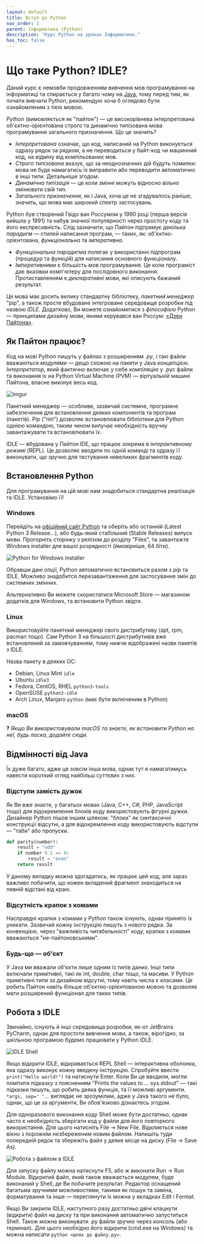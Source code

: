 ```yaml
---
layout: default
title: Вступ до Python
nav_order: 1
parent: Інформатика (Python)
description: "Курс Python на уроках Інформатики."
has_toc: false
---
```


# Що таке Python? IDLE?

Даний курс є немовби продовженням вивчення мов програмування на інформатиці та спирається у багато чому на [Java](../CS/index), тому перед тим, як почати вивчати Python, рекомендую хоча б оглядово бути ознайомленим з тією мовою.

_Python_ (вимовляється як "пайтон") — це високорівнева інтерпретована об'єктно-орієнтована строго та динамічно типізована мова програмування загального призначення. Що це значить?

- _Інтерпретована_ означає, що код, написаний на Python виконується одразу рядок за рядком, а не переводиться у байт-код чи машинний код, на відміну від компільованих мов.
- _Строго типізована_ вказує, що за неоднозначних дій будуть помилки: мова не буде намагатись їх виправити або переводити автоматично в інші типи. Детальніше згодом.
- _Динамічна типізація_ — це коли змінні можуть відносно вільно змінювати свій тип.
- _Загального призначення_, як і Java, хоча це не згадувалось раніше, значить, що мова має широкий спектр застосувань.

Python був створений Гвідо ван Россумом у 1990 році (перша версія вийшла у 1991) та набув значної популярності через простоту коду та його експресивність. Слід зазначити, що Пайтон підтримує декілька _парадигм_ — стилей написання програм, — таких, як: об'єктно-орієнтована, _функціональна_ та _імперативна_.

- _Функціональна парадигма_ полягає у використанні підпрограм (процедур та функцій) для написання основного функціоналу.
- _Імперативними_ є більшість мов програмування. Це коли програміст дає вказівки комп'ютеру для послідовного виконання. Протиставленням є _декларативні_ мови, які описують бажаний результат.

Ця мова має досить велику стандартну бібліотеку, _пакетний менеджер_ "pip", а також просте вбудоване інтегроване середовище розробки під назвою _IDLE_. Додатково, Ви можете ознайомитися з _філософією_ Python — принципами дизайну мови, якими керувався ван Россум: [«Дзен Пайтона»](https://uk.wikipedia.org/wiki/Python#%D0%A4%D1%96%D0%BB%D0%BE%D1%81%D0%BE%D1%84%D1%96%D1%8F).

## Як Пайтон працює?

Код на мові Python пишуть у файлах з розширенням _.py_, і такі файли вважаються _модулями_ — дещо схожою на пакети у Java концепцією. _Інтерпретатор_, який фактично включає у себе компіляцію у .pyc файли та виконання їх на Python Virtual Machine (PVM) — віртуальній машині Пайтона, власне виконує весь код.

![Imgur](https://i.imgur.com/PJME67T.png)

Пакетний менеджер — особливе, зазвичай системне, програмне забезпечення для встановлення деяких компонентів та програм (пакетів). Pip ("піп") дозволяє встановлювати бібліотеки для Python однією командою, таким чином вилучає необхідність вручну завантажувати та встановлювати їх.

IDLE — вбудована у Пайтон IDE, що працює зокрема в _інтерактивному режимі_ (REPL). Це дозволяє вводити по одній команді та одразу її виконувати, що зручно для тестування невеликих фрагментів коду.

## Встановлення Python

Для програмування на цій мові нам знадобиться стандартна реалізація та IDLE. Установімо її!

### Windows

Перейдіть на [офіційний сайт Python](https://www.python.org/downloads/windows/) та оберіть або останній (Latest Python 3 Release...), або будь-який стабільний (Stable Releases) випуск мови. Прогорніть сторінку з релізом до розділу "Files", та завантажте Windows installer для вашої розрядності (ймовірніше, 64 біти).

![Python for Windows installer](../img/python1.png)

Обравши дані опції, Python автоматично встановиться разом з pip та IDLE. Можливо знадобится перезавантаження для застосування змін до системних змінних.

Альтернативно Ви можете скористатися Microsoft Store — магазином додатків для Windows, та встановити Python звідти.

### Linux

Використовуйте пакетний менеджер свого дистрибутиву (apt, rpm, pacman тощо).
Сам Python 3 на більшості дистрибутивів вже встановлений за замовчуванням, тому нижче відображені назви пакетів з IDLE.

Назва пакету в деяких ОС:
- Debian, Linux Mint `idle`
- Ubuntu `idle3`
- Fedora, CentOS, RHEL `python3-tools`
- OpenSUSE `python3-idle`
- Arch Linux, Manjaro `python` (має бути включеним в Python)

### macOS

**?** _Якщо Ви використовували macOS та знаєте, як встановити Python на неї, будь ласка, додайте сюди._

## Відмінності від Java

Їх дуже багато, адже це зовсім інша мова, однак тут я намагатимусь навести короткий огляд найбільш суттєвих з них.

### Відступи замість дужок

Як Ви вже знаєте, у багатьох мовах (Java, C++, C#, PHP, JavaScript тощо) для відокремлення блоків коду використовують фігурні дужки. Дизайнер Python пішов іншим шляхом: "блоки" як синтаксичні конструкції відсутні, а для відокремлення коду використовують відступи — "таби" або пропуски.

```python
def parity(number):
    result = "odd"
    if number % 2 == 0:
        result = "even"
    return result
```
У даному випадку можна здогадатись, як працює цей код, але зараз важливо побачити, що кожен вкладений фрагмент знаходиться на певній відстані від краю.

### Відсутність крапок з комами

Насправдні крапки з комами у Python також існують, однак принято їх уникати. Зазвичай кожну інструкцію пишуть з нового рядка. За конвенцією, через "важливість читабельності" коду, крапки з комами вважаються "не-пайтоновськими".

### Будь-що — об'єкт

У Java ми вважали об'єкти лише одним із типів даних. Інші типи включали примітивні, такі як int, double, char тощо, та масиви. У Python примітивні типи за дизайном відсутні, тому навіть числа є класами. Це робить Пайтон навіть більше об'єктно-орієнтованою мовою та дозволяє мати розширений функціонал для таких типів.

## Робота з IDLE

Звичайно, існують й інші середовища розробки, як-от JetBrains PyCharm, однак для простоти вивчення мови, а також, вірогідно, за шкільною програмою будемо працювати у Python IDLE.

![IDLE Shell](../img/python2.png)

Якщо відкрити IDLE, відкривається REPL Shell — інтерактивна оболонка, яка одразу виконує кожну введену інструкцію. Спробуйте ввести `print("Hello world!")` та натиснути Enter. Коли Ви це вводили, могли помітити підказку з поясненням "Prints the values to ... sys.stdout" — такі підказки пишуть, що робить деяка функція, та її можливі аргументи. `*args, sep=' '`... виглядає не зрозумілим, адже у Java такого не було, однак, що це за аргументи, Ви обов'язково дізнаєтесь згодом.

Для одноразового виконання коду Shell може бути достатньо, однак часто є необхідність зберігати код у файли для його повторного використання. Для цього натисніть File → New File. Відклиється нове вікно з порожнім незбереженим новим файлом. Напишіть туди попередній рядок та збережіть файл у деяке місце на диску (File → Save As).

![Робота з файлом в IDLE](../img/python3.png)

Для запуску файлу можна натиснути F5, або ж виконати Run → Run Module. Відкритий файл, який також вважається модулем, буде виконаний у Shell, де Ви побачите результат. Редактор оснащений багатьма зручними можливостями, такими як пошук та заміна, форматування та інше — переглянути їх можна у вкладках Edit і Format.

Якщо Ви закрили IDLE, наступного разу достатньо двічі клацнути (відкрити) файл на диску та при виконання автоматично запуститься Shell. Також можна виконувати .py файли зручно через консоль (або термінал). Для цього необхідно його відкрити (cmd.exe на Windows) та можна написати `python <шлях до файлу.py>`.
